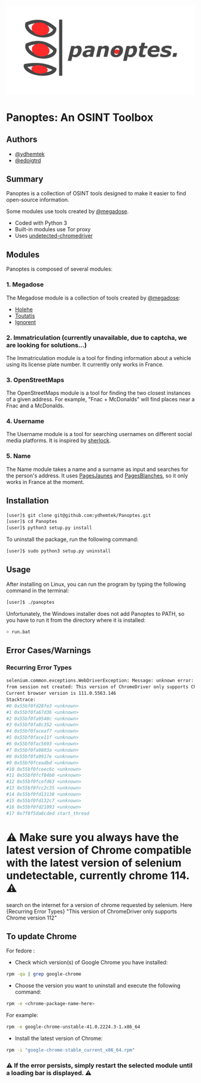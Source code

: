 ![logo](media/panoptes_logo_no_background.png)

# Panoptes: An OSINT Toolbox

## Authors

- [@ydhemtek](https://www.github.com/ydhemtek)
- [@edoigtrd](https://www.github.com/edoigtrd)

## Summary

Panoptes is a collection of OSINT tools designed to make it easier to find open-source information.

Some modules use tools created by [@megadose](https://www.github.com/megadose).

- Coded with Python 3
- Built-in modules use Tor proxy
- Uses [undetected-chromedriver](https://github.com/ultrafunkamsterdam/undetected-chromedriver)

## Modules

Panoptes is composed of several modules:

### 1. Megadose

The Megadose module is a collection of tools created by [@megadose](https://www.github.com/megadose):

- [Holehe](https://github.com/megadose/holehe)
- [Toutatis](https://github.com/megadose/toutatis)
- [Ignorent](https://github.com/megadose/ignorant)

### 2. Immatriculation (currently unavailable, due to captcha, we are looking for solutions...)

The Immatriculation module is a tool for finding information about a vehicle using its license plate number. It currently only works in France.

### 3. OpenStreetMaps

The OpenStreetMaps module is a tool for finding the two closest instances of a given address. For example, "Fnac + McDonalds" will find places near a Fnac and a McDonalds.

### 4. Username

The Username module is a tool for searching usernames on different social media platforms. It is inspired by [sherlock](https://github.com/sherlock-project/sherlock/).

### 5. Name

The Name module takes a name and a surname as input and searches for the person's address. It uses [PagesJaunes](https://www.pagesjaunes.fr/) and [PagesBlanches](https://www.pagesblanches.fr/), so it only works in France at the moment.

## Installation

```bash
[user]$ git clone git@github.com:ydhemtek/Panoptes.git
[user]$ cd Panoptes
[user]$ python3 setup.py install
```

To uninstall the package, run the following command:

```bash
[user]$ sudo python3 setup.py uninstall
```

## Usage

After installing on Linux, you can run the program by typing the following command in the terminal:

```bash
[user]$ ./panoptes
```

Unfortunately, the Windows installer does not add Panoptes to PATH, so you have to run it from the directory where it is installed:

```bash
> run.bat
```

## Error Cases/Warnings
### Recurring Error Types

```bash
selenium.common.exceptions.WebDriverException: Message: unknown error: cannot connect to chrome at 127.0.0.1:46973
from session not created: This version of ChromeDriver only supports Chrome version 112
Current browser version is 111.0.5563.146
Stacktrace:
#0 0x55bf0fd28fe3 <unknown>
#1 0x55bf0fa67d36 <unknown>
#2 0x55bf0fa9548c <unknown>
#3 0x55bf0fa8c352 <unknown>
#4 0x55bf0faceaf7 <unknown>
#5 0x55bf0face11f <unknown>
#6 0x55bf0fac5693 <unknown>
#7 0x55bf0fa9803a <unknown>
#8 0x55bf0fa9917e <unknown>
#9 0x55bf0fceadbd <unknown>
#10 0x55bf0fceec6c <unknown>
#11 0x55bf0fcf84b0 <unknown>
#12 0x55bf0fcefd63 <unknown>
#13 0x55bf0fcc2c35 <unknown>
#14 0x55bf0fd13138 <unknown>
#15 0x55bf0fd132c7 <unknown>
#16 0x55bf0fd21093 <unknown>
#17 0x7f8f5da8cded start_thread
```

# ⚠️ Make sure you always have the latest version of Chrome compatible with the latest version of selenium undetectable, currently chrome 114. ⚠️

search on the internet for a version of chrome requested by selenium. Here {Recurring Error Types} "This version of ChromeDriver only supports Chrome version 112"

## To update Chrome

For fedore :

- Check which version(s) of Google Chrome you have installed:
```bash
rpm -qa | grep google-chrome
```
- Choose the version you want to uninstall and execute the following command:
```bash
rpm -e <chrome-package-name-here>
```
For example:
```bash
rpm -e google-chrome-unstable-41.0.2224.3-1.x86_64
```

- Install the latest version of Chrome:
```bash
rpm -i "google-chrome-stable_current_x86_64.rpm" 
```

### ⚠️ If the error persists, simply restart the selected module until a loading bar is displayed. ⚠️
